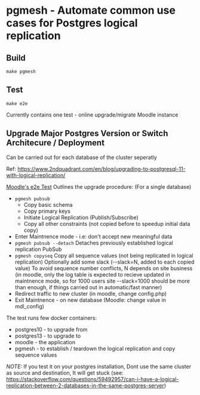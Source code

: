 # pgmesh - Automate common use cases for Postgres logical replication


## Build
```make pgmesh```

## Test
```make e2e```

Currently contains one test - online upgrade/migrate Moodle instance

## Upgrade Major Postgres Version or Switch Architecure / Deployment

Can be carried out for each database of the cluster seperatly

Ref: https://www.2ndquadrant.com/en/blog/upgrading-to-postgresql-11-with-logical-replication/


[Moodle's e2e Test](e2e/moodle/run.sh) Outlines the upgrade procedure:
(For a single database)

- ```pgmesh pubsub```
  - Copy basic schema
  - Copy primary keys
  - Initiate Logical Replication (Publish/Subscribe)
  - Copy all other constraints 
     (not copied before to speedup initial data copy)  
- Enter Maintnence mode - i.e: don't accept new meaningful data
- ```pgmesh pubsub --detach```
  Detaches previously established logical replication PubSub
- ```pgmesh copyseq```
  Copy all sequence values (not being replicated in logical replication)
  Optionally add some slack (--slack=N, added to each copied value)
  To avoid sequence number conflicts, N depends on site business
  (in moodle, only the log table is expected to recieve updated
   in maintnence mode, so for 1000 users site --slack=1000 should
   be more than enough, if things carried out in automatic/fast manner)
- Redirect traffic to new cluster
  (in moodle, change config.php)
- Exit Maintnence - on new database 
  (Moodle: change value in mdl_config)


The test runs few docker containers:
- postgres10 - to upgrade from
- postgres13 - to upgrade to
- moodle - the application
- pgmesh - to establish / teardown the logical replication
           and copy sequence values

_NOTE:_ If you test it on your postgres installation,
         Dont use the same cluster as source and destination,
		 It will get stuck (see: https://stackoverflow.com/questions/59492957/can-i-have-a-logical-replication-between-2-databases-in-the-same-postgres-server)
